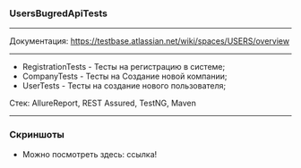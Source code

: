 ### UsersBugredApiTests
***
Документация: https://testbase.atlassian.net/wiki/spaces/USERS/overview
***

*  RegistrationTests - Тесты на регистрацию в системе;
*  CompanyTests - Тесты на Создание новой компании;
*  UserTests - Тесты на создание нового пользователя;

Стек: AllureReport, REST Assured, TestNG, Maven

***

### Скриншоты
* Можно посмотреть здесь: ссылка!
